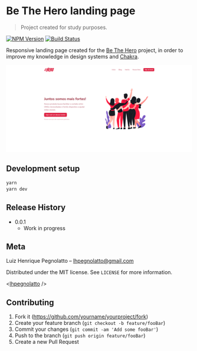 # Be The Hero landing page
> Project created for study purposes.

[![NPM Version][npm-image]][npm-url]
[![Build Status][travis-image]][travis-url]

Responsive landing page created for the [Be The Hero](https://github.com/LHPegnolatto/be-the-hero) project, in order to improve my knowledge in design systems and [Chakra](https://chakra-ui.com/docs/getting-started).

![](media/home.png)

## Development setup

```sh
yarn
yarn dev
```

## Release History
* 0.0.1
    * Work in progress

## Meta

Luiz Henrique Pegnolatto – lhpegnolatto@gmail.com

Distributed under the MIT license. See ``LICENSE`` for more information.

<[lhpegnolatto](https://github.com/lhpegnolatto/) />

## Contributing

1. Fork it (<https://github.com/yourname/yourproject/fork>)
2. Create your feature branch (`git checkout -b feature/fooBar`)
3. Commit your changes (`git commit -am 'Add some fooBar'`)
4. Push to the branch (`git push origin feature/fooBar`)
5. Create a new Pull Request

<!-- Markdown link & img dfn's -->
[npm-image]: https://img.shields.io/npm/v/datadog-metrics.svg?style=flat-square
[npm-url]: https://npmjs.org/package/datadog-metrics
[npm-downloads]: https://img.shields.io/npm/dm/datadog-metrics.svg?style=flat-square
[travis-image]: https://img.shields.io/travis/dbader/node-datadog-metrics/master.svg?style=flat-square
[travis-url]: https://travis-ci.org/dbader/node-datadog-metrics
[wiki]: https://github.com/yourname/yourproject/wiki
